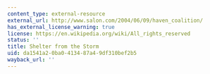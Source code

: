 ```yaml
---
content_type: external-resource
external_url: http://www.salon.com/2004/06/09/haven_coalition/
has_external_license_warning: true
license: https://en.wikipedia.org/wiki/All_rights_reserved
status: ''
title: Shelter from the Storm
uid: da1541a2-0ba0-4134-87a4-9df310bef2b5
wayback_url: ''
---
```

